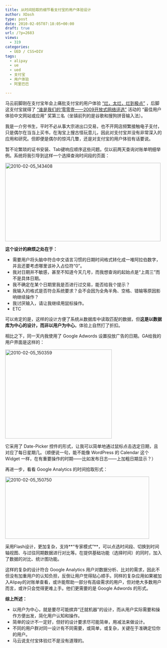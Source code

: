 ```yaml
---
title: 从时间拾取的细节看支付宝的用户体验设计
author: XDash
type: post
date: 2010-02-05T07:18:05+00:00
draft: true
url: /?p=2683
views:
  - 319
categories:
  - UED / CSS+DIV
tags:
  - alipay
  - ue
  - ued
  - 支付宝
  - 用户体验
  - 阿里巴巴

---
```

马云前脚刚在支付宝年会上痛批支付宝的用户体验 <a href="http://uicom.net/blog/?p=861" target="_blank">“烂，太烂，烂到极点”</a> ，后脚这支付宝就得了 <a href="http://www.williamlong.info/archives/2075.html" target="_blank">“谁是我们的‘零零壹——2009开放式网络评选”</a> 活动的 “最佳用户体验中文网站或应用” 奖第三名（坐镇前列的是谷歌和搜狗拼音输入法）。

我是一介穷书生，平时不必从事大宗进出口交易，也不开网店频繁接触电子支付，只是偶尔在当当上买书，在淘宝上搜古怪玩意儿，因此对支付宝并没有非常深入的应用和研究。但即便是偶尔的惊鸿几瞥，还是对支付宝的用户体验有话要说。

暂不论繁琐的证书安装、Tab键响应顺序这些问题。仅以前两天查询对账单明细举例。系统将我引导到这样一个选择查询时间段的页面：

[<img loading="lazy" decoding="async" class="alignnone size-full wp-image-2688" title="2010-02-05_143408" src="http://www.fanbing.net/wp-content/uploads/2010/02/2010-02-05_143408.png" alt="2010-02-05_143408" width="500" height="252" srcset="http://xdash.one/wp-content/uploads/2010/02/2010-02-05_143408.png 500w, http://xdash.one/wp-content/uploads/2010/02/2010-02-05_143408-300x151.png 300w" sizes="(max-width: 500px) 100vw, 500px" />][1]

**这个设计的麻烦之处在于：**

  * 需要用户将头脑中符合中文语言习惯的日期时间格式转化成一堆阿拉伯数字，并且还要考虑哪里该补入占位符“0”。
  * 我对日期并不敏感，甚至不知道今天几号，而我想查询的起始点是“上周三”而不是具体日期。
  * 我不确定在某个日期里我是否进行过交易，能否给我个提示？
  * 我输入的格式是否符合系统要求？会不会因为全角半角、空格、错输等原因影响继续操作？
  * 我讨厌输入，请让我继续用鼠标操作。
  * ETC

可以肯定的是，这样的设计方便了系统从数据库中读取匹配的数据，但**这是以数据库为中心的设计，而非以用户为中心**。体验上自然打了折扣。

<!--more-->

相比之下，同一天内我使用了 Google Adwords 设置投放广告的日期。GA给我的用户界面是这样的：

[<img loading="lazy" decoding="async" class="alignnone size-full wp-image-2693" title="2010-02-05_150359" src="http://www.fanbing.net/wp-content/uploads/2010/02/2010-02-05_150359.png" alt="2010-02-05_150359" width="343" height="286" srcset="http://xdash.one/wp-content/uploads/2010/02/2010-02-05_150359.png 343w, http://xdash.one/wp-content/uploads/2010/02/2010-02-05_150359-300x250.png 300w" sizes="(max-width: 343px) 100vw, 343px" />][2]

它采用了 Date-Picker 控件的形式，让我可以简单地通过鼠标点击选定日期，且对应了每日星期几。（顺便说一句，能不能像 WordPress 的 Calendar 这个 Widget 一样，在有重要操作的时期——比如发布日志——上加粗日期显示？）

再进一步，看看 Google Analytics 的时间拾取形式：

[<img loading="lazy" decoding="async" class="alignnone size-full wp-image-2695" title="2010-02-05_150750" src="http://www.fanbing.net/wp-content/uploads/2010/02/2010-02-05_150750.png" alt="2010-02-05_150750" width="463" height="200" srcset="http://xdash.one/wp-content/uploads/2010/02/2010-02-05_150750.png 643w, http://xdash.one/wp-content/uploads/2010/02/2010-02-05_150750-300x129.png 300w" sizes="(max-width: 463px) 100vw, 463px" />][3]

采用Flash设计，更加复杂，支持**“专家模式”**，可以点选时间段、切换到时间轴视图、与过往同期数据进行对比等。在提供基础功能（选择时间）的同时，加入了数据的对比、统计图功能。

这样的复杂的设计符合 Google Analytics 用户对数据分析、比对的需求，因此不但没有加重用户的认知负担，反倒让用户觉得贴心顺手。同样的复杂应用如果被加入Alipay的对账单查看，或许能帮助一部分有高级需求的用户，但对绝大多数用户而言，或许只会觉得更难上手。他们更需要的是 Google Adwords 的形式。

**综上所述：**

  * 以用户为中心，就是要尽可能摈弃“迁就机器”的设计，而从用户实际需要和操作方便出发，简化用户认知和操作。
  * 简单的设计不一定好，但好的设计要求尽可能简单，用减法来做设计。
  * 不同的用户群对同一设计有不同需要，或简单，或复杂，关键在于准确定位你的用户。
  * 马云说支付宝体验烂不是没有道理的。

 [1]: http://www.fanbing.net/wp-content/uploads/2010/02/2010-02-05_143408.png
 [2]: http://www.fanbing.net/wp-content/uploads/2010/02/2010-02-05_150359.png
 [3]: http://www.fanbing.net/wp-content/uploads/2010/02/2010-02-05_150750.png